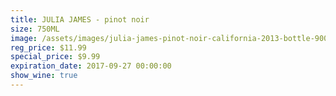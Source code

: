 ```yaml
---
title: JULIA JAMES - pinot noir
size: 750ML
image: /assets/images/julia-james-pinot-noir-california-2013-bottle-900x900.jpg
reg_price: $11.99
special_price: $9.99
expiration_date: 2017-09-27 00:00:00
show_wine: true
---
```



